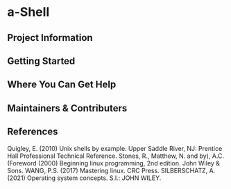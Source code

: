# a-Shell

## Project Information

## Getting Started

## Where You Can Get Help

## Maintainers & Contributers

## References

Quigley, E. (2010) Unix shells by example. Upper Saddle River, NJ: Prentice Hall Professional Technical Reference. 
Stones, R., Matthew, N. and by), A.C. (Foreword (2000) Beginning linux programming, 2nd edition. John Wiley & Sons. 
WANG, P.S. (2017) Mastering linux. CRC Press.
SILBERSCHATZ, A. (2021) Operating system concepts. S.l.: JOHN WILEY.